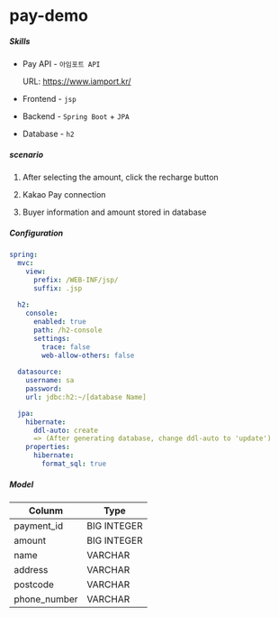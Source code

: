 # pay-demo
##### Skills

- Pay API - `아임포트 API` 

  URL: https://www.iamport.kr/ 

- Frontend - `jsp`

- Backend - `Spring Boot` + `JPA`

- Database - `h2`



##### scenario

1. After selecting the amount, click the recharge button

2. Kakao Pay connection

3. Buyer information and amount stored in database



##### Configuration

```yml
spring:
  mvc:
    view:
      prefix: /WEB-INF/jsp/
      suffix: .jsp
      
  h2:
    console:
      enabled: true
      path: /h2-console
      settings:
        trace: false
        web-allow-others: false
        
  datasource:
    username: sa
    password:
    url: jdbc:h2:~/[database Name]

  jpa:
    hibernate:
      ddl-auto: create 
      => (After generating database, change ddl-auto to 'update')
    properties:
      hibernate:
        format_sql: true
```



##### Model

| Colunm       | Type        |
| ------------ | ----------- |
| payment_id   | BIG INTEGER |
| amount       | BIG INTEGER |
| name         | VARCHAR     |
| address      | VARCHAR     |
| postcode     | VARCHAR     |
| phone_number | VARCHAR     |

